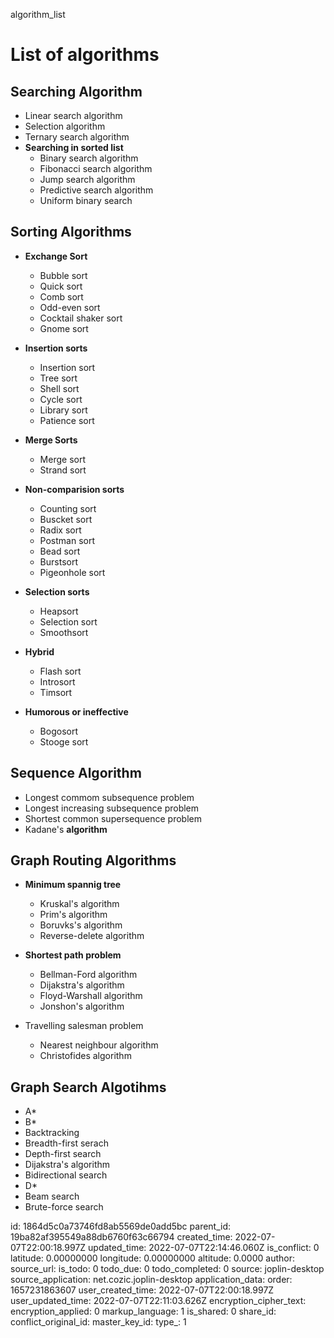 algorithm_list

  
  
#  List of algorithms
  
  
##  Searching Algorithm
  
  
+ Linear search algorithm
+ Selection algorithm
+ Ternary search algorithm
+ **Searching in sorted list**
  + Binary search algorithm
  + Fibonacci search algorithm
  + Jump search algorithm
  + Predictive search algorithm
  + Uniform binary search
  
##  Sorting Algorithms
  
  
+ **Exchange Sort**
  
  + Bubble sort
  + Quick sort
  + Comb sort
  + Odd-even sort
  + Cocktail shaker sort
  + Gnome sort
+ **Insertion sorts**
  
  + Insertion sort
  + Tree sort
  + Shell sort  
  + Cycle sort
  + Library sort
  + Patience sort
+ **Merge Sorts**
  
  + Merge sort
  + Strand sort
+ **Non-comparision sorts**
  
  + Counting sort
  + Buscket sort
  + Radix sort
  + Postman sort
  + Bead sort
  + Burstsort
  + Pigeonhole sort
+ **Selection sorts**  
  
  + Heapsort
  + Selection sort
  + Smoothsort
+ **Hybrid**
  
  + Flash sort
  + Introsort
  + Timsort  
+ **Humorous or ineffective**
  
  + Bogosort
  + Stooge sort
  
##  Sequence Algorithm
  
  
+ Longest commom subsequence problem
+ Longest increasing subsequence problem
+ Shortest common supersequence problem
+ Kadane's **algorithm**
  
##  Graph Routing Algorithms
  
  
+ **Minimum spannig tree**
  
  + Kruskal's algorithm
  + Prim's algorithm
  + Boruvks's algorithm
  + Reverse-delete algorithm
+ **Shortest path problem**
  
  + Bellman-Ford algorithm
  + Dijakstra's algorithm
  + Floyd-Warshall algorithm
  + Jonshon's algorithm
+ Travelling salesman problem
  
  + Nearest neighbour algorithm
  + Christofides algorithm
  
##  Graph Search Algotihms
  
  
+ A*
+ B*
+ Backtracking
+ Breadth-first serach
+ Depth-first search
+ Dijakstra's algorithm
+ Bidirectional search
+ D*
+ Beam search
+ Brute-force search
  

id: 1864d5c0a73746fd8ab5569de0add5bc
parent_id: 19ba82af395549a88db6760f63c66794
created_time: 2022-07-07T22:00:18.997Z
updated_time: 2022-07-07T22:14:46.060Z
is_conflict: 0
latitude: 0.00000000
longitude: 0.00000000
altitude: 0.0000
author: 
source_url: 
is_todo: 0
todo_due: 0
todo_completed: 0
source: joplin-desktop
source_application: net.cozic.joplin-desktop
application_data: 
order: 1657231863607
user_created_time: 2022-07-07T22:00:18.997Z
user_updated_time: 2022-07-07T22:11:03.626Z
encryption_cipher_text: 
encryption_applied: 0
markup_language: 1
is_shared: 0
share_id: 
conflict_original_id: 
master_key_id: 
type_: 1